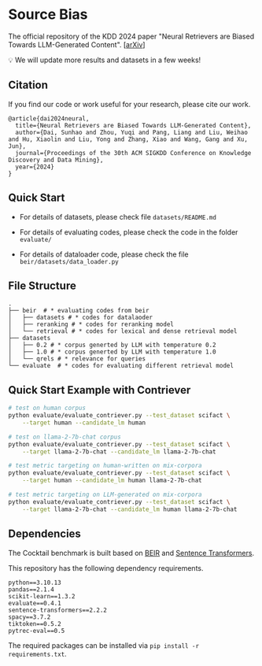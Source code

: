 # Source Bias

The official repository of the KDD 2024 paper "Neural Retrievers are Biased Towards LLM-Generated Content".  [[arXiv](http://arxiv.org/abs/2310.20501)] 

&#x1F4A1; We will update more results and datasets in a few weeks!


## Citation
If you find our code or work useful for your research, please cite our work.

```
@article{dai2024neural,
  title={Neural Retrievers are Biased Towards LLM-Generated Content},
  author={Dai, Sunhao and Zhou, Yuqi and Pang, Liang and Liu, Weihao and Hu, Xiaolin and Liu, Yong and Zhang, Xiao and Wang, Gang and Xu, Jun},
  journal={Proceedings of the 30th ACM SIGKDD Conference on Knowledge Discovery and Data Mining},
  year={2024}
}
```

## Quick Start

- For details of datasets, please check file `datasets/README.md`

- For details of evaluating codes, please check the code in the folder `evaluate/`

- For details of dataloader code, please check the file `beir/datasets/data_loader.py`

## File Structure

```shell
.
├── beir  # * evaluating codes from beir
│   ├── datasets # * codes for datalaoder
│   ├── reranking # * codes for reranking model
│   └── retrieval # * codes for lexical and dense retrieval model 
├── datasets
│   ├── 0.2 # * corpus generted by LLM with temperature 0.2
│   ├── 1.0 # * corpus generted by LLM with temperature 1.0
│   └── qrels # * relevance for queries
└── evaluate  # * codes for evaluating different retrieval model
```

## Quick Start Example with Contriever

```bash
# test on human corpus
python evaluate/evaluate_contriever.py --test_dataset scifact \
    --target human --candidate_lm human

# test on llama-2-7b-chat corpus
python evaluate/evaluate_contriever.py --test_dataset scifact \
    --target llama-2-7b-chat --candidate_lm llama-2-7b-chat

# test metric targeting on human-written on mix-corpora
python evaluate/evaluate_contriever.py --test_dataset scifact \
    --target human --candidate_lm human llama-2-7b-chat

# test metric targeting on LLM-generated on mix-corpora
python evaluate/evaluate_contriever.py --test_dataset scifact \
    --target llama-2-7b-chat --candidate_lm human llama-2-7b-chat
```

## Dependencies

The Cocktail benchmark is built based on [BEIR](https://github.com/beir-cellar/beir) and [Sentence Transformers](https://huggingface.co/sentence-transformers).

This repository has the following dependency requirements.

```
python==3.10.13
pandas==2.1.4
scikit-learn==1.3.2
evaluate==0.4.1
sentence-transformers==2.2.2
spacy==3.7.2
tiktoken==0.5.2
pytrec-eval==0.5
```

The required packages can be installed via `pip install -r requirements.txt`.
